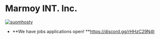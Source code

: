 # Marmoy INT. Inc.
<p align="left"> <a href="https://twitter.com/suomhosty" target="blank"><img src="https://img.shields.io/twitter/follow/suomhosty?logo=twitter&style=for-the-badge" alt="suomhosty" /></a> </p>

- **We have jobs applications open! **https://discord.gg/rHHzC29N4t
